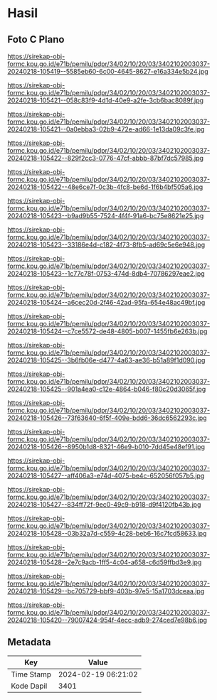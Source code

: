 # Hasil

## Foto C Plano

https://sirekap-obj-formc.kpu.go.id/e71b/pemilu/pdpr/34/02/10/20/03/3402102003037-20240218-105419--5585eb60-6c00-4645-8627-e16a334e5b24.jpg

https://sirekap-obj-formc.kpu.go.id/e71b/pemilu/pdpr/34/02/10/20/03/3402102003037-20240218-105421--058c83f9-4d1d-40e9-a2fe-3cb6bac8089f.jpg

https://sirekap-obj-formc.kpu.go.id/e71b/pemilu/pdpr/34/02/10/20/03/3402102003037-20240218-105421--0a0ebba3-02b9-472e-ad66-1e13da09c3fe.jpg

https://sirekap-obj-formc.kpu.go.id/e71b/pemilu/pdpr/34/02/10/20/03/3402102003037-20240218-105422--829f2cc3-0776-47cf-abbb-87bf7dc57985.jpg

https://sirekap-obj-formc.kpu.go.id/e71b/pemilu/pdpr/34/02/10/20/03/3402102003037-20240218-105422--48e6ce7f-0c3b-4fc8-be6d-1f6b4bf505a6.jpg

https://sirekap-obj-formc.kpu.go.id/e71b/pemilu/pdpr/34/02/10/20/03/3402102003037-20240218-105423--b9ad9b55-7524-4f4f-91a6-bc75e8621e25.jpg

https://sirekap-obj-formc.kpu.go.id/e71b/pemilu/pdpr/34/02/10/20/03/3402102003037-20240218-105423--33186e4d-c182-4f73-8fb5-ad69c5e6e948.jpg

https://sirekap-obj-formc.kpu.go.id/e71b/pemilu/pdpr/34/02/10/20/03/3402102003037-20240218-105423--1c77c78f-0753-474d-8db4-70786297eae2.jpg

https://sirekap-obj-formc.kpu.go.id/e71b/pemilu/pdpr/34/02/10/20/03/3402102003037-20240218-105424--a6cec20d-2f46-42ad-95fa-654e48ac49bf.jpg

https://sirekap-obj-formc.kpu.go.id/e71b/pemilu/pdpr/34/02/10/20/03/3402102003037-20240218-105424--c7ce5572-de48-4805-b007-1455fb6e263b.jpg

https://sirekap-obj-formc.kpu.go.id/e71b/pemilu/pdpr/34/02/10/20/03/3402102003037-20240218-105425--3b6fb06e-d477-4a63-ae36-b51a89f1d090.jpg

https://sirekap-obj-formc.kpu.go.id/e71b/pemilu/pdpr/34/02/10/20/03/3402102003037-20240218-105425--901a4ea0-c12e-4864-b046-f80c20d3065f.jpg

https://sirekap-obj-formc.kpu.go.id/e71b/pemilu/pdpr/34/02/10/20/03/3402102003037-20240218-105426--73f63640-6f5f-409e-bdd6-36dc6562293c.jpg

https://sirekap-obj-formc.kpu.go.id/e71b/pemilu/pdpr/34/02/10/20/03/3402102003037-20240218-105426--8950b1d8-8321-46e9-b010-7dd45e48ef91.jpg

https://sirekap-obj-formc.kpu.go.id/e71b/pemilu/pdpr/34/02/10/20/03/3402102003037-20240218-105427--aff406a3-e74d-4075-be4c-652056f057b5.jpg

https://sirekap-obj-formc.kpu.go.id/e71b/pemilu/pdpr/34/02/10/20/03/3402102003037-20240218-105427--834ff72f-9ec0-49c9-b918-d9f4120fb43b.jpg

https://sirekap-obj-formc.kpu.go.id/e71b/pemilu/pdpr/34/02/10/20/03/3402102003037-20240218-105428--03b32a7d-c559-4c28-beb6-16c7fcd58633.jpg

https://sirekap-obj-formc.kpu.go.id/e71b/pemilu/pdpr/34/02/10/20/03/3402102003037-20240218-105428--2e7c9acb-1ff5-4c04-a658-c6d59ffbd3e9.jpg

https://sirekap-obj-formc.kpu.go.id/e71b/pemilu/pdpr/34/02/10/20/03/3402102003037-20240218-105429--bc705729-bbf9-403b-97e5-15a1703dceaa.jpg

https://sirekap-obj-formc.kpu.go.id/e71b/pemilu/pdpr/34/02/10/20/03/3402102003037-20240218-105420--79007424-954f-4ecc-adb9-274ced7e98b6.jpg


## Metadata

| Key        | Value               |
| ---------- | ------------------- |
| Time Stamp | 2024-02-19 06:21:02 |
| Kode Dapil | 3401                |




